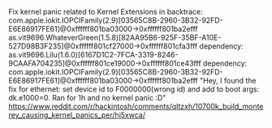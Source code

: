 Fix kernel panic related to 
  Kernel Extensions in backtrace:
         com.apple.iokit.IOPCIFamily(2.9)[03565C8B-2960-3B32-92FD-E6E86917FE61]@0xffffff801ba03000->0xffffff801ba2efff
         as.vit9696.WhateverGreen(1.5.8)[82AA95B6-925F-35BF-A10E-527D98B3F235]@0xffffff801cf27000->0xffffff801cfa3fff
            dependency: as.vit9696.Lilu(1.6.0)[6167D1C2-7FCA-3319-8246-9CAAFA704235]@0xffffff801ce19000->0xffffff801ce43fff
            dependency: com.apple.iokit.IOPCIFamily(2.9)[03565C8B-2960-3B32-92FD-E6E86917FE61]@0xffffff801ba03000->0xffffff801ba2efff
"Hey, I found the fix for ethernet: set device id to F0000000(wrong id) and add to boot args: dk.e1000=0. Ran for 1h and no kernel panic :D"
https://www.reddit.com/r/hackintosh/comments/qltzxh/10700k_build_monterey_causing_kernel_panics_per/hj5xwca/


